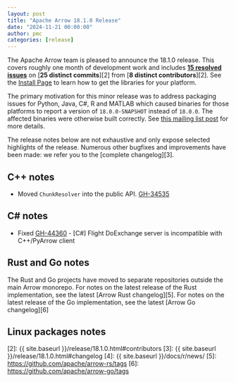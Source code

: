 ```yaml
---
layout: post
title: "Apache Arrow 18.1.0 Release"
date: "2024-11-21 00:00:00"
author: pmc
categories: [release]
---
```

<!--
{% comment %}
Licensed to the Apache Software Foundation (ASF) under one or more
contributor license agreements.  See the NOTICE file distributed with
this work for additional information regarding copyright ownership.
The ASF licenses this file to you under the Apache License, Version 2.0
(the "License"); you may not use this file except in compliance with
the License.  You may obtain a copy of the License at

http://www.apache.org/licenses/LICENSE-2.0

Unless required by applicable law or agreed to in writing, software
distributed under the License is distributed on an "AS IS" BASIS,
WITHOUT WARRANTIES OR CONDITIONS OF ANY KIND, either express or implied.
See the License for the specific language governing permissions and
limitations under the License.
{% endcomment %}
-->


The Apache Arrow team is pleased to announce the 18.1.0 release. This
covers roughly one month of development work and includes [**15 resolved
issues**][1] on [**25 distinct commits**][2] from [**8 distinct
contributors**][2]. See the [Install Page](https://arrow.apache.org/install/) to
learn how to get the libraries for your platform.

The primary motivation for this minor release was to address packaging issues
for Python, Java, C#, R and MATLAB which caused binaries for those platforms to
report a version of `18.0.0-SNAPSHOT` instead of `18.0.0`. The affected binaries
were otherwise built correctly. See [this mailing list
post](https://lists.apache.org/thread/t8k7l2hsbgdt7cszj7hrpjdfpn91n5zb) for more
details.

The release notes below are not exhaustive and only expose selected
highlights of the release. Numerous other bugfixes and improvements have been made:
we refer you to the [complete changelog][3].

## C++ notes

* Moved `ChunkResolver` into the public API. [GH-34535](https://github.com/apache/arrow/issues/34535)

## C# notes

* Fixed [GH-44360](https://github.com/apache/arrow/issues/44360) - [C#] Flight DoExchange server is incompatible with C++/PyArrow client

## Rust and Go notes

The Rust and Go projects have moved to separate repositories outside the
main Arrow monorepo. For notes on the latest release of the Rust
implementation, see the latest [Arrow Rust changelog][5].
For notes on the latest release of the Go implementation, see the latest
[Arrow Go changelog][6]

## Linux packages notes

[1]: https://github.com/apache/arrow/milestone/67?closed=1
[2]: {{ site.baseurl }}/release/18.1.0.html#contributors
[3]: {{ site.baseurl }}/release/18.1.0.html#changelog
[4]: {{ site.baseurl }}/docs/r/news/
[5]: https://github.com/apache/arrow-rs/tags
[6]: https://github.com/apache/arrow-go/tags
